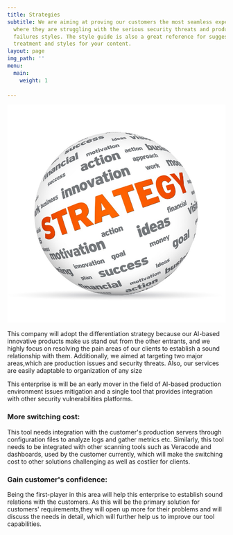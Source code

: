 ```yaml
---
title: Strategies
subtitle: We are aiming at proving our customers the most seamless experience in areas
  where they are struggling with the serious security threats and production environment
  failures styles. The style guide is also a great reference for suggested typographic
  treatment and styles for your content.
layout: page
img_path: ''
menu:
  main:
    weight: 1

---
```

![](/images/dementia-strategies.jpeg)

This company will adopt the differentiation strategy because our AI-based innovative products make us stand out from the other entrants, and we highly  focus on resolving the pain areas of our clients to establish a sound relationship with them. Additionally, we aimed at targeting two major areas,which are production issues and security threats. Also, our services are easily adaptable to organization of any size

This enterprise is will be an early mover in the field of AI-based production environment issues mitigation and a single tool that provides integration with other security vulnerabilities platforms.

### More switching cost:

This tool needs integration with the customer's production servers through configuration files to analyze logs and gather metrics etc. Similarly, this tool needs to be integrated with other scanning tools such as Veracode and dashboards, used by the customer currently, which will make the switching cost to other solutions challenging as well as costlier for clients.

### Gain customer's confidence:

Being the first-player in this area will help this enterprise to establish sound relations with the customers. As this will be the primary solution for customers' requirements,they will open up more for their problems and will discuss the needs in detail, which will further help us to improve our tool capabilities.